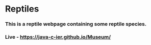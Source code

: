 # Reptiles
### This is a reptile webpage containing some reptile species.

### Live - https://java-c-ier.github.io/Museum/
